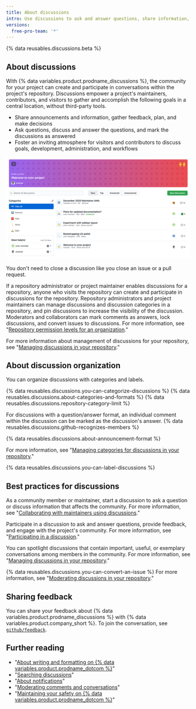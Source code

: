 ```yaml
---
title: About discussions
intro: Use discussions to ask and answer questions, share information, make announcements, and conduct or participate in a conversation about a project on {% data variables.product.product_name %}.
versions:
  free-pro-team: '*'
---
```


{% data reusables.discussions.beta %}

## About discussions

With {% data variables.product.prodname_discussions %}, the community for your project can create and participate in conversations within the project's repository. Discussions empower a project's maintainers, contributors, and visitors to gather and accomplish the following goals in a central location, without third-party tools.

- Share announcements and information, gather feedback, plan, and make decisions
- Ask questions, discuss and answer the questions, and mark the discussions as answered
- Foster an inviting atmosphere for visitors and contributors to discuss goals, development, administration, and workflows

![Discussions tab for a repository](/assets/images/help/discussions/hero.png)

You don't need to close a discussion like you close an issue or a pull request.

If a repository administrator or project maintainer enables discussions for a repository, anyone who visits the repository can create and participate in discussions for the repository. Repository administrators and project maintainers can manage discussions and discussion categories in a repository, and pin discussions to increase the visibility of the discussion. Moderators and collaborators can mark comments as answers, lock discussions, and convert issues to discussions. For more information, see "[Repository permission levels for an organization](/organizations/managing-access-to-your-organizations-repositories/repository-permission-levels-for-an-organization)."

For more information about management of discussions for your repository, see "[Managing discussions in your repository](/discussions/managing-discussions-for-your-community/managing-discussions-in-your-repository)."

## About discussion organization

You can organize discussions with categories and labels.

{% data reusables.discussions.you-can-categorize-discussions %} {% data reusables.discussions.about-categories-and-formats %} {% data reusables.discussions.repository-category-limit %}

For discussions with a question/answer format, an individual comment within the discussion can be marked as the discussion's answer. {% data reusables.discussions.github-recognizes-members %}

{% data reusables.discussions.about-announcement-format %}

For more information, see "[Managing categories for discussions in your repository](/discussions/managing-discussions-for-your-community/managing-categories-for-discussions-in-your-repository)."

{% data reusables.discussions.you-can-label-discussions %}

## Best practices for discussions

As a community member or maintainer, start a discussion to ask a question or discuss information that affects the community. For more information, see "[Collaborating with maintainers using discussions](/discussions/collaborating-with-your-community-using-discussions/collaborating-with-maintainers-using-discussions)."

Participate in a discussion to ask and answer questions, provide feedback, and engage with the project's community. For more information, see "[Participating in a discussion](/discussions/collaborating-with-your-community-using-discussions/participating-in-a-discussion)."

You can spotlight discussions that contain important, useful, or exemplary conversations among members in the community. For more information, see "[Managing discussions in your repository](/discussions/managing-discussions-for-your-community/managing-discussions-in-your-repository#pinning-a-discussion)."

{% data reusables.discussions.you-can-convert-an-issue %} For more information, see "[Moderating discussions in your repository](/discussions/managing-discussions-for-your-community/moderating-discussions#converting-an-issue-to-a-discussion)."

## Sharing feedback

You can share your feedback about {% data variables.product.prodname_discussions %} with {% data variables.product.company_short %}. To join the conversation, see [`github/feedback`](https://github.com/github/feedback/discussions?discussions_q=category%3A%22Discussions+Feedback%22).

## Further reading

- "[About writing and formatting on {% data variables.product.prodname_dotcom %}](/github/writing-on-github/about-writing-and-formatting-on-github)"
- "[Searching discussions](/github/searching-for-information-on-github/searching-discussions)"
- "[About notifications](/github/managing-subscriptions-and-notifications-on-github/about-notifications)"
- "[Moderating comments and conversations](/communities/moderating-comments-and-conversations)"
- "[Maintaining your safety on {% data variables.product.prodname_dotcom %}](/communities/maintaining-your-safety-on-github)"
